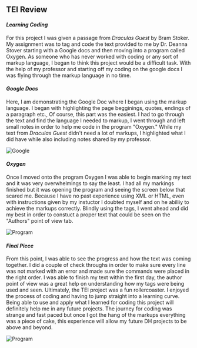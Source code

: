 ## TEI Review

#### ***Learning Coding*** 
For this project I was given a passage from _Draculas Guest_ by Bram Stoker. My assignment was to tag and code the text provided to me by Dr. Deanna Stover starting with a Google docs and then moving into a program called Oxygen. As someone who has never worked with coding or any sort of markup language, I began to think this project would be a difficult task. With the help of my professor and starting off my coding on the google docs I was flying through the markup language in no time. 


#### ***Google Docs***

Here, I am demonstrating the Google Doc where I began using the markup language. I began with highlighting the page begginings, quotes, endings of a paragraph etc., Of course, this part was the easiest. I had to go through the text and find the language I needed to markup, I went through and left small notes in order to help me code in the program "Oxygen." While my text from _Draculas Guest_ didn't need a lot of markups, I highlighted what I did have while also including notes shared by my professor.  



![Google](https://AdaChicas3.github.io/Ada-Chicas-CNU/images/kp.png)



#### ***Oxygen***

Once I moved onto the program Oxygen I was able to begin marking my text and it was very overwhelmings to say the least. I had all my markings finished but it was opening the program and seeing the screen below that scared me. Because I have no past experience using XML or HTML, even with instructions given by my instuctor I doubted myself and on he abiliiy to achieve the markups correctly. Blindly using the tags, I went ahead and did my best in order to constuct a proper text that could be seen on the "Authors" point of view tab.   

![Program](https://AdaChicas3.github.io/Ada-Chicas-CNU/images/ssc1.png)


#### ***Final Piece***

From this point, I was able to see the progress and how the text was coming together. I did a couple of check throughs in order to make sure every line was not marked with an error and made sure the commands were placed in the right order. I was able to finish my text within the first day, the author point of view was a great help on understanding how my tags were being used and seen. Ultimately, the TEI project was a fun rollercoaster. I enjoyed the process of coding and having to jump straight into a learning curve. Being able to use and apply what I learned for coding this project will definitely help me in any future projects. The journey for coding was strange and fast paced but once I got the hang of the markups everything was a piece of cake, this experience will allow my future DH projects to be above and beyond. 

![Program](https://AdaChicas3.github.io/Ada-Chicas-CNU/images/sc2.png)


